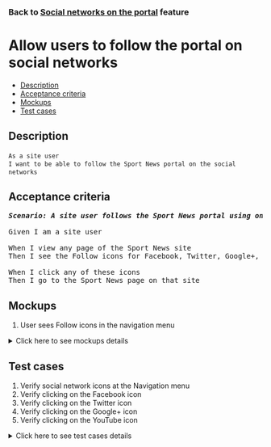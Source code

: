### Back to [Social networks on the portal](../../) feature

# Allow users to follow the portal on social networks

- [Description](#description)
- [Acceptance criteria](#acceptance-criteria)
- [Mockups](#mockups)
- [Test cases](#test-cases)

## Description

    As a site user
    I want to be able to follow the Sport News portal on the social networks

## Acceptance criteria

<pre>
<b><i>Scenario: A site user follows the Sport News portal using one of the configured social networks (Facebook, Twitter, Google +, Youtube)</i></b>

Given I am a site user

When I view any page of the Sport News site
Then I see the Follow icons for Facebook, Twitter, Google+, and YouTube on the left sidebar menu

When I click any of these icons
Then I go to the Sport News page on that site
</pre>

## Mockups

1. User sees Follow icons in the navigation menu

<details>
  <summary>Click here to see mockups details</summary>

**1. User sees Follow icons in the site header:**

![User sees Follow icons in the navigation menu](/products/sport_news_portal/web_application_features/social_networks/images/share_and_follow_on_page.png)

</details>

## Test cases

1. Verify social network icons at the Navigation menu
2. Verify clicking on the Facebook icon
3. Verify clicking on the Twitter icon
4. Verify clicking on the Google+ icon
5. Verify clicking on the YouTube icon

<details>
  <summary>Click here to see test cases details</summary>

### **#1. Verify social network icons at the Navigation menu**

|Preconditions|Steps|Expected result
--------------|-----|----------
||1) Go to the Sport News site</br>2) Examine icons on the left sidebar menu|2) The following icons are present: Facebook, Twitter, Google+, YouTube|

### **#2. Verify clicking on the Facebook icon**

|Preconditions|Steps|Expected result
--------------|-----|----------
||1) Go to the Sport News site</br>2) Examine icons on the left sidebar menu</br>3) Click on the Facebook icon|2) The following icons are present: Facebook, Twitter, Google+, YouTube</br>3) User goes to the Sport News page on Facebook|

### **#3. Verify clicking on the Twitter icon**

|Preconditions|Steps|Expected result
--------------|-----|----------
||1) Go to the Sport News site</br>2) Examine icons on the left sidebar menu</br>3) Click on the Twitter icon|2) The following icons should be present: Facebook, Twitter, Google+, YouTube</br>3) User goes to the Sport News page on Twitter|

### **#4. Verify clicking on the Google+ icon**

|Preconditions|Steps|Expected result
--------------|-----|----------
||1) Go to the Sport News site</br>2) Examine icons on the left sidebar menu</br>3) Click on the Google+ icon|2) The following icons are present: Facebook, Twitter, Google+, YouTube</br>3) User goes to the Sport News page on Google+|

### **#5. Verify clicking on the YouTube icon**

|Preconditions|Steps|Expected result
--------------|-----|----------
||1) Go to the Sport News site</br>2) Examine icons on the left sidebar menu</br>3) Click on the YouTube icon|2) The following icons should be present: Facebook, Twitter, Google+, YouTube</br>3) User goes to the Sport News page on YouTube|

</details>
